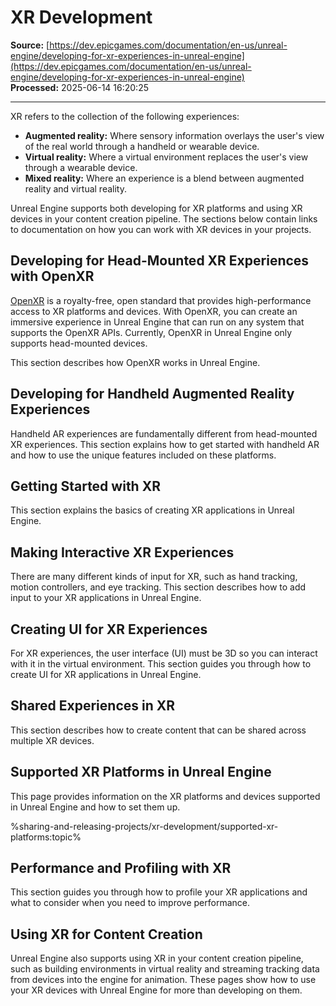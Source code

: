 # XR Development

**Source:** [https://dev.epicgames.com/documentation/en-us/unreal-engine/developing-for-xr-experiences-in-unreal-engine](https://dev.epicgames.com/documentation/en-us/unreal-engine/developing-for-xr-experiences-in-unreal-engine)  
**Processed:** 2025-06-14 16:20:25

---

XR refers to the collection of the following experiences:

-   **Augmented reality:** Where sensory information overlays the user's view of the real world through a handheld or wearable device.
-   **Virtual reality:** Where a virtual environment replaces the user's view through a wearable device.
-   **Mixed reality:** Where an experience is a blend between augmented reality and virtual reality.

Unreal Engine supports both developing for XR platforms and using XR devices in your content creation pipeline. The sections below contain links to documentation on how you can work with XR devices in your projects.

## Developing for Head-Mounted XR Experiences with OpenXR

[OpenXR](https://www.khronos.org/openxr/) is a royalty-free, open standard that provides high-performance access to XR platforms and devices. With OpenXR, you can create an immersive experience in Unreal Engine that can run on any system that supports the OpenXR APIs. Currently, OpenXR in Unreal Engine only supports head-mounted devices.

This section describes how OpenXR works in Unreal Engine.

## Developing for Handheld Augmented Reality Experiences

Handheld AR experiences are fundamentally different from head-mounted XR experiences. This section explains how to get started with handheld AR and how to use the unique features included on these platforms.

## Getting Started with XR

This section explains the basics of creating XR applications in Unreal Engine.

## Making Interactive XR Experiences

There are many different kinds of input for XR, such as hand tracking, motion controllers, and eye tracking. This section describes how to add input to your XR applications in Unreal Engine.

## Creating UI for XR Experiences

For XR experiences, the user interface (UI) must be 3D so you can interact with it in the virtual environment. This section guides you through how to create UI for XR applications in Unreal Engine.

## Shared Experiences in XR

This section describes how to create content that can be shared across multiple XR devices.

## Supported XR Platforms in Unreal Engine

This page provides information on the XR platforms and devices supported in Unreal Engine and how to set them up.

%sharing-and-releasing-projects/xr-development/supported-xr-platforms:topic%

## Performance and Profiling with XR

This section guides you through how to profile your XR applications and what to consider when you need to improve performance.

## Using XR for Content Creation

Unreal Engine also supports using XR in your content creation pipeline, such as building environments in virtual reality and streaming tracking data from devices into the engine for animation. These pages show how to use your XR devices with Unreal Engine for more than developing on them.
